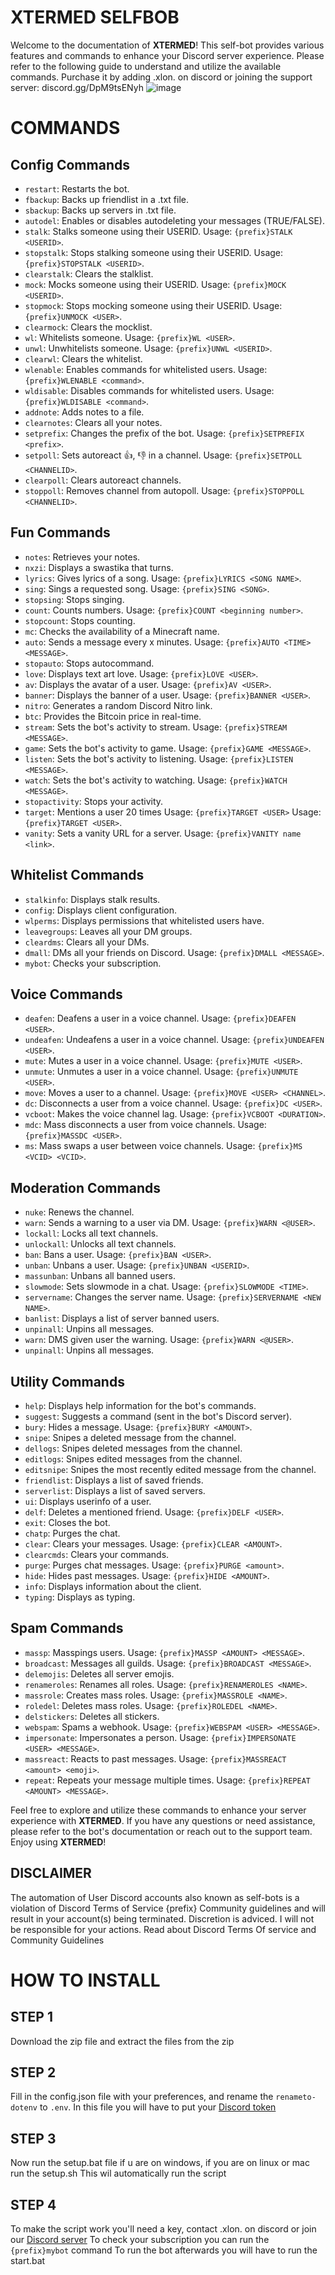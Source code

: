 


# XTERMED SELFBOB

Welcome to the documentation of **XTERMED**! This self-bot provides various features and commands to enhance your Discord server experience. Please refer to the following guide to understand and utilize the available commands. 
Purchase it by adding .xlon. on discord or joining the support server: discord.gg/DpM9tsENyh
![image](https://github.com/Alone-bat/Xtermed/assets/81104977/65e05443-5a7a-4927-b9b4-340ce071ca65)

# COMMANDS
## Config Commands

- `restart`: Restarts the bot.
- `fbackup`: Backs up friendlist in a .txt file.
- `sbackup`: Backs up servers in .txt file.
- `autodel`: Enables or disables autodeleting your messages (TRUE/FALSE).
- `stalk`: Stalks someone using their USERID. Usage: `{prefix}STALK <USERID>`.
- `stopstalk`: Stops stalking someone using their USERID. Usage: `{prefix}STOPSTALK <USERID>`.
- `clearstalk`: Clears the stalklist.
- `mock`: Mocks someone using their USERID. Usage: `{prefix}MOCK <USERID>`.
- `stopmock`: Stops mocking someone using their USERID. Usage: `{prefix}UNMOCK <USER>`.
- `clearmock`: Clears the mocklist.
- `wl`: Whitelists someone. Usage: `{prefix}WL <USER>`.
- `unwl`: Unwhitelists someone. Usage: `{prefix}UNWL <USERID>`.
- `clearwl`: Clears the whitelist.
- `wlenable`: Enables commands for whitelisted users. Usage: `{prefix}WLENABLE <command>`.
- `wldisable`: Disables commands for whitelisted users. Usage: `{prefix}WLDISABLE <command>`.
- `addnote`: Adds notes to a file.
- `clearnotes`: Clears all your notes.
- `setprefix`: Changes the prefix of the bot. Usage: `{prefix}SETPREFIX <prefix>`.
- `setpoll`: Sets autoreact 👍, 👎 in a channel. Usage: `{prefix}SETPOLL <CHANNELID>`.
- `clearpoll`: Clears autoreact channels.
- `stoppoll`: Removes channel from autopoll. Usage: `{prefix}STOPPOLL <CHANNELID>`.

## Fun Commands

- `notes`: Retrieves your notes.
- `nxzi`: Displays a swastika that turns.
- `lyrics`: Gives lyrics of a song. Usage: `{prefix}LYRICS <SONG NAME>`.
- `sing`: Sings a requested song. Usage: `{prefix}SING <SONG>`.
- `stopsing`: Stops singing.
- `count`: Counts numbers. Usage: `{prefix}COUNT <beginning number>`.
- `stopcount`: Stops counting.
- `mc`: Checks the availability of a Minecraft name.
- `auto`: Sends a message every x minutes. Usage: `{prefix}AUTO <TIME> <MESSAGE>`.
- `stopauto`: Stops autocommand.
- `love`: Displays text art love. Usage: `{prefix}LOVE <USER>`.
- `av`: Displays the avatar of a user. Usage: `{prefix}AV <USER>`.
- `banner`: Displays the banner of a user. Usage: `{prefix}BANNER <USER>`.
- `nitro`: Generates a random Discord Nitro link.
- `btc`: Provides the Bitcoin price in real-time.
- `stream`: Sets the bot's activity to stream. Usage: `{prefix}STREAM <MESSAGE>`.
- `game`: Sets the bot's activity to game. Usage: `{prefix}GAME <MESSAGE>`.
- `listen`: Sets the bot's activity to listening. Usage: `{prefix}LISTEN <MESSAGE>`.
- `watch`: Sets the bot's activity to watching. Usage: `{prefix}WATCH <MESSAGE>`.
- `stopactivity`: Stops your activity.
- `target`: Mentions a user 20 times Usage: `{prefix}TARGET <USER>` Usage: `{prefix}TARGET <USER>`.
- `vanity`: Sets a vanity URL for a server. Usage: `{prefix}VANITY name <link>`.

## Whitelist Commands

- `stalkinfo`: Displays stalk results.
- `config`: Displays client configuration.
- `wlperms`: Displays permissions that whitelisted users have.
- `leavegroups`: Leaves all your DM groups.
- `cleardms`: Clears all your DMs.
- `dmall`: DMs all your friends on Discord. Usage: `{prefix}DMALL <MESSAGE>`.
- `mybot`: Checks your subscription.

## Voice Commands

- `deafen`: Deafens a user in a voice channel. Usage: `{prefix}DEAFEN <USER>`.
- `undeafen`: Undeafens a user in a voice channel. Usage: `{prefix}UNDEAFEN <USER>`.
- `mute`: Mutes a user in a voice channel. Usage: `{prefix}MUTE <USER>`.
- `unmute`: Unmutes a user in a voice channel. Usage: `{prefix}UNMUTE <USER>`.
- `move`: Moves a user to a channel. Usage: `{prefix}MOVE <USER> <CHANNEL>`.
- `dc`: Disconnects a user from a voice channel. Usage: `{prefix}DC <USER>`.
- `vcboot`: Makes the voice channel lag. Usage: `{prefix}VCBOOT <DURATION>`.
- `mdc`: Mass disconnects a user from voice channels. Usage: `{prefix}MASSDC <USER>`.
- `ms`: Mass swaps a user between voice channels. Usage: `{prefix}MS <VCID> <VCID>`.

## Moderation Commands

- `nuke`: Renews the channel.
- `warn`: Sends a warning to a user via DM. Usage: `{prefix}WARN <@USER>`.
- `lockall`: Locks all text channels.
- `unlockall`: Unlocks all text channels.
- `ban`: Bans a user. Usage: `{prefix}BAN <USER>`.
- `unban`: Unbans a user. Usage: `{prefix}UNBAN <USERID>`.
- `massunban`: Unbans all banned users.
- `slowmode`: Sets slowmode in a chat. Usage: `{prefix}SLOWMODE <TIME>`.
- `servername`: Changes the server name. Usage: `{prefix}SERVERNAME <NEW NAME>`.
- `banlist`: Displays a list of server banned users.
- `unpinall`: Unpins all messages.
- `warn`: DMS given user the warning. Usage: `{prefix}WARN <@USER>`.
- `unpinall`: Unpins all messages.

## Utility Commands

- `help`: Displays help information for the bot's commands.
- `suggest`: Suggests a command (sent in the bot's Discord server).
- `bury`: Hides a message. Usage: `{prefix}BURY <AMOUNT>`.
- `snipe`: Snipes a deleted message from the channel.
- `dellogs`: Snipes deleted messages from the channel.
- `editlogs`: Snipes edited messages from the channel.
- `editsnipe`: Snipes the most recently edited message from the channel.
- `friendlist`: Displays a list of saved friends.
- `serverlist`: Displays a list of saved servers.
- `ui`: Displays userinfo of a user.
- `delf`: Deletes a mentioned friend. Usage: `{prefix}DELF <USER>`.
- `exit`: Closes the bot.
- `chatp`: Purges the chat.
- `clear`: Clears your messages. Usage: `{prefix}CLEAR <AMOUNT>`.
- `clearcmds`: Clears your commands.
- `purge`: Purges chat messages. Usage: `{prefix}PURGE <amount>`.
- `hide`: Hides past messages. Usage: `{prefix}HIDE <AMOUNT>`.
- `info`: Displays information about the client.
- `typing`: Displays as typing.

## Spam Commands

- `massp`: Masspings users. Usage: `{prefix}MASSP <AMOUNT> <MESSAGE>`.
- `broadcast`: Messages all guilds. Usage: `{prefix}BROADCAST <MESSAGE>`.
- `delemojis`: Deletes all server emojis.
- `renameroles`: Renames all roles. Usage: `{prefix}RENAMEROLES <NAME>`.
- `massrole`: Creates mass roles. Usage: `{prefix}MASSROLE <NAME>`.
- `roledel`: Deletes mass roles. Usage: `{prefix}ROLEDEL <NAME>`.
- `delstickers`: Deletes all stickers.
- `webspam`: Spams a webhook. Usage: `{prefix}WEBSPAM <USER> <MESSAGE>`.
- `impersonate`: Impersonates a person. Usage: `{prefix}IMPERSONATE <USER> <MESSAGE>`.
- `massreact`: Reacts to past messages. Usage: `{prefix}MASSREACT <amount> <emoji>`.
- `repeat`: Repeats your message multiple times. Usage: `{prefix}REPEAT <AMOUNT> <MESSAGE>`.

Feel free to explore and utilize these commands to enhance your server experience with **XTERMED**. If you have any questions or need assistance, please refer to the bot's documentation or reach out to the support team. Enjoy using **XTERMED**!
## DISCLAIMER
The automation of User Discord accounts also known as self-bots is a violation of Discord Terms of Service {prefix} Community guidelines and will result in your account(s) being terminated. Discretion is adviced. I will not be responsible for your actions. Read about Discord Terms Of service and Community Guidelines

# HOW TO INSTALL
## STEP 1
Download the zip file and extract the files from the zip

## STEP 2
Fill in the config.json file with your preferences, and rename the `renameto-dotenv` to `.env`. In this file you will have to put your [Discord token](https://www.followchain.org/find-discord-token/)

## STEP 3
Now run the setup.bat file if u are on windows, if you are on linux or mac run the setup.sh
This wil automatically run the script

## STEP 4
To make the script work you'll need a key, contact .xlon. on discord or join our [Discord server](https://discord.gg/xzUZpERRWa)
To check your subscription you can run the `{prefix}mybot` command
To run the bot afterwards you will have to run the start.bat
